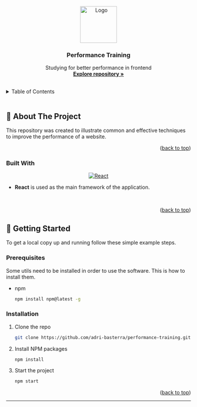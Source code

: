 <a id="readme-top"></a>

<!-- PROJECT LOGO -->
<br />
<div align="center">
  <a href="https://github.com/adri-basterra/performance-training">
    <img src="https://www.freecodecamp.org/news/content/images/2019/08/react.jpg" alt="Logo  " height="100">
  </a>

<h3 align="center"><strong>Performance Training</strong></h3>

  <p align="center">
    Studying for better performance in frontend
    <br />
    <a href="https://github.com/adri-basterra/performance-training"><strong>Explore repository »</strong></a>
    <br />
    <br />
  </p>
</div>

<!-- TABLE OF CONTENTS -->
<details>
  <summary>Table of Contents</summary>
  <ol>
    <li>
      <a href="#about-the-project">About The Project</a>
      <ul>
        <li><a href="#built-with">Built With</a></li>
      </ul>
    </li>
    <li>
      <a href="#getting-started">Getting Started</a>
      <ul>
        <li><a href="#prerequisites">Prerequisites</a></li>
        <li><a href="#installation">Installation</a></li>
      </ul>
    </li>
  </ol>
</details>

<br>

<!-- ABOUT THE PROJECT -->
<div id="about-the-project"></div>

## 📌 About The Project

<!-- [![Product Name Screen Shot][product-screenshot]](https://example.com) -->

This repository was created to illustrate common and effective techniques to improve the performance of a website.

<p align="right">(<a href="#readme-top">back to top</a>)</p>

### Built With

<div align="center">

[![React][react]][react-url]

</div>

- **React** is used as the main framework of the application.

<br>

<p align="right">(<a href="#readme-top">back to top</a>)</p>

<!-- GETTING STARTED -->
<div id="getting-started"></div>

## 🌱 Getting Started

To get a local copy up and running follow these simple example steps.

### Prerequisites

Some utils need to be installed in order to use the software. This is how to install them.

- npm
  ```sh
  npm install npm@latest -g
  ```

### Installation

1. Clone the repo
   ```sh
   git clone https://github.com/adri-basterra/performance-training.git
   ```
2. Install NPM packages
   ```sh
   npm install
   ```
3. Start the project
   ```sh
   npm start
   ```

<p align="right">(<a href="#readme-top">back to top</a>)</p>

---

<!-- MARKDOWN LINKS & IMAGES -->
<!-- https://www.markdownguide.org/basic-syntax/#reference-style-links -->

[product-screenshot]: images/screenshot.png
[react]: https://img.shields.io/badge/React-00C7B7?style=for-the-badge&logo=react&logoColor=white
[react-url]: https://es.reactjs.org/
